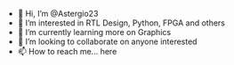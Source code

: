 - 👋 Hi, I’m @Astergio23
- 👀 I’m interested in RTL Design, Python, FPGA and others  
- 🌱 I’m currently learning more on Graphics
- 💞️ I’m looking to collaborate on anyone interested
- 📫 How to reach me... here

<!---
Astergio23/Astergio23 is a ✨ special ✨ repository because its `README.md` (this file) appears on your GitHub profile.
You can click the Preview link to take a look at your changes.
--->
